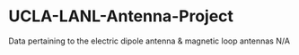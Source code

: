 # UCLA-LANL-Antenna-Project
Data pertaining to the electric dipole antenna &amp; magnetic loop antennas
N/A
